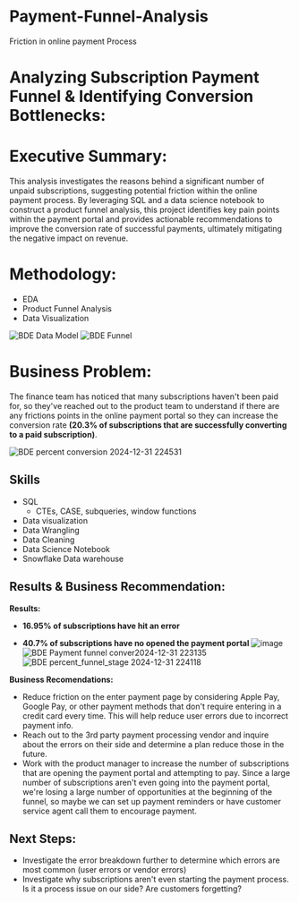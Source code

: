 # Payment-Funnel-Analysis
Friction in online payment Process
#  Analyzing Subscription Payment Funnel & Identifying Conversion Bottlenecks:



#  Executive Summary:

This analysis investigates the reasons behind a significant number of unpaid subscriptions, suggesting potential friction within the online payment process. By leveraging SQL and a data science notebook to construct a product funnel analysis, this project identifies key pain points within the payment portal and provides actionable recommendations to improve the conversion rate of successful payments, ultimately mitigating the negative impact on revenue.

# Methodology:

* EDA
* Product Funnel Analysis
* Data Visualization
  
![BDE Data Model](https://github.com/user-attachments/assets/0d27eb95-343c-4181-8575-5e0fb1ba06f1)
![BDE Funnel](https://github.com/user-attachments/assets/337c702c-d971-4719-9f25-583d6fa4cb2d)



# Business Problem:

The finance team has noticed that many subscriptions haven't been paid for, so they've reached out to the product team to understand if there are any frictions points in the online payment portal so they can increase the conversion rate **(20.3% of subscriptions that are successfully converting to a paid subscription)**.

![BDE percent conversion 2024-12-31 224531](https://github.com/user-attachments/assets/90799a8d-b994-4c17-a131-126951cdef64)


## Skills

-   SQL
    -   CTEs, CASE, subqueries, window functions
-   Data visualization
-   Data Wrangling
-   Data Cleaning
-   Data Science Notebook
-   Snowflake Data warehouse

## Results & Business Recommendation:

**Results:**

-   **16.95% of subscriptions have hit an error**


-   **40.7% of subscriptions have no opened the payment portal**
![image](https://github.com/user-attachments/assets/82e54fa7-d8b0-461f-ab98-02f4ffa8851c)
![BDE Payment funnel conver2024-12-31 223135](https://github.com/user-attachments/assets/24dd7d29-f360-4f6d-b9df-9d171a238885)
![BDE percent_funnel_stage 2024-12-31 224118](https://github.com/user-attachments/assets/55a6ace1-373e-447c-b30d-ee7dcf8e64b8)


**Business Recomendations:**

-   Reduce friction on the enter payment page by considering Apple Pay, Google Pay, or other payment methods that don't require entering in a credit card every time. This     will help reduce user errors due to incorrect payment info.
-   Reach out to the 3rd party payment processing vendor and inquire about the errors on their side and determine a plan reduce those in the future.
-   Work with the product manager to increase the number of subscriptions that are opening the payment portal and attempting to pay. Since a large number of subscriptions aren't even going into the payment portal, we're losing a large number of opportunities at the beginning of the funnel, so maybe we can set up payment reminders or have customer service agent call them to encourage payment.

## Next Steps:
- Investigate the error breakdown further to determine which errors are most common (user errors or vendor errors)
- Investigate why subscriptions aren't even starting the payment process. Is it a process issue on our side? Are customers forgetting?
